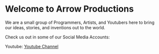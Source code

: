 # Welcome to Arrow Productions

We are a small group of Programmers, Artists, and Youtubers here to bring our ideas, stories, and inventions out to the world.

Check us out in some of our Social Media Accounts:

  Youtube: [Youtube Channel](https://www.youtube.com/channel/UCsA0Rk9McSbkY6J3Kxv5THg)


